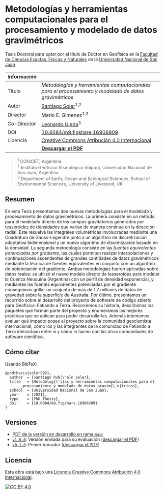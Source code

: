 # Metodologías y herramientas computacionales para el procesamiento y modelado de datos gravimétricos

Tesis Doctoral para optar por el título de Doctor en Geofísica en la
[Facultad de Ciencias Exactas, Físicas y Naturales](http://exactas.unsj.edu.ar/)
de la
[Universidad Nacional de San Juan](http://www.unsj.edu.ar).

| Información  |           |
|--------------|-----------|
| Título   | _Metodologías y herramientas computacionales para el procesamiento y modelado de datos gravimétricos_ |
| Autor    | [Santiago Soler](https://www.santisoler.com)<sup>1,2</sup> |
| Director | Mario E. Gimenez<sup>1,2</sup>  |
| Co-Director | [Leonardo Uieda](https://www.leouieda.com)<sup>3</sup> |
| DOI      | [10.6084/m9.figshare.16906909](https://doi.org/10.6084/m9.figshare.16906909) |
| Licencia | [Creative Commons Atribución 4.0 Internacional][cc-by] |
|          | [**Descargar el PDF**](https://doi.org/10.6084/m9.figshare.16906909) |

> <sup>1</sup> CONICET, Argentina<br/>
> <sup>2</sup> Instituto Geofísico Sismológico Volponi, Universidad Nacional de San Juan,
> Argentina<br>
> <sup>3</sup> Department of Earth, Ocean and Ecological Sciences, School of Environmental Sciences, University of Liverpool, UK


## Resumen

En esta Tesis presentamos dos nuevas metodologías para el modelado
y procesamiento de datos gravimétricos.
La primera consiste en un método para el modelado directo de los campos
gravitatorios generados por tesseroides de densidades que varían de manera
continua en la dirección radial.
Este resuelve las integrales volumétricas involucradas mediante una Cuadratura
de Gauss-Legendre junto a un algoritmo de discretización adaptativa
bidimensional y un nuevo algoritmo de discretización basado en la densidad.
La segunda metodología consiste en las _fuentes equivalentes potenciadas por
gradiente_, las cuales permiten realizar interpolaciones y continuaciones
ascendentes de grandes cantidades de datos gravimétricos mediante la técnica de
fuentes equivalentes en conjunto con un algoritmo de potenciación del
gradiente.
Ambas metodologías fueron aplicadas sobre datos reales: se utilizó el nuevo
modelo directo de tesseroides para modelar la Cuenca Neuquina (Argentina) con
un perfil de densidad exponencial, y mediantes las fuentes equivalentes
potenciadas por el gradiente conseguimos grillar un conjunto de más de 1.7
millones de datos de gravedad sobre la superficie de Australia.
Por último, presentamos un recorrido sobre el desarrollo del proyecto de
software de código abierto para Geofísica: Fatiando a Terra.
Recorremos su historia, describimos los paquetes que forman parte del
proyecto y enumeramos las mejores prácticas que se aplican para poder
desarrollarlas.
Además intentamos evaluar qué impacto posee el proyecto sobre la comunidad
geocientista internacional, cómo los y las integrantes de la comunidad de
Fatiando a Terra interactúan entre sí y cómo lo hacen con las otras comunidades
de software científico.


## Cómo citar

Usando BibTeX:

```
@phdthesis{soler2021,
  author  = {Santiago Rub{\'e}n Soler},
  title   = {Metodolog{\'i}as y herramientas computacionales para el
        procesamiento y modelado de datos gravim{\'e}tricos},
  school  = {Universidad Nacional de San Juan},
  year    = {2021},
  type    = {PhD Thesis},
  doi     = {10.6084/m9.figshare.16906909}
}
```

## Versiones

- [PDF de la versión en desarrollo en rama `main`](https://github.com/santisoler/phd-thesis/raw/pdf/thesis.pdf)
- [`v1.0.0`](https://github.com/santisoler/phd-thesis/releases/tag/v1.0.0): Versión enviada para su evaluación ([descargar el PDF](https://github.com/santisoler/phd-thesis/releases/download/v1.0.0/thesis.pdf))
- [`v0.1.0`](https://github.com/santisoler/phd-thesis/releases/tag/v0.1.0): Primer borrador ([descargar el PDF](https://github.com/santisoler/phd-thesis/releases/download/v0.1.0/thesis.pdf))

## Licencia

Esta obra está bajo una
[Licencia Creative Commons Atribución 4.0 Internacional][cc-by].

[![CC BY 4.0][cc-by-image]][cc-by]

[cc-by]: https://creativecommons.org/licenses/by/4.0/deed.es
[cc-by-image]: https://i.creativecommons.org/l/by/4.0/88x31.png
